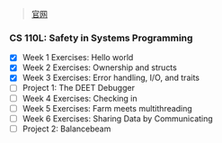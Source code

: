 > [官网](https://reberhardt.com/cs110l/spring-2020/)
### CS 110L: Safety in Systems Programming

- [X] Week 1 Exercises: Hello world
- [X] Week 2 Exercises: Ownership and structs
- [X] Week 3 Exercises: Error handling, I/O, and traits
- [ ] Project 1: The DEET Debugger
- [ ] Week 4 Exercises: Checking in
- [ ] Week 5 Exercises: Farm meets multithreading
- [ ] Week 6 Exercises: Sharing Data by Communicating
- [ ] Project 2: Balancebeam